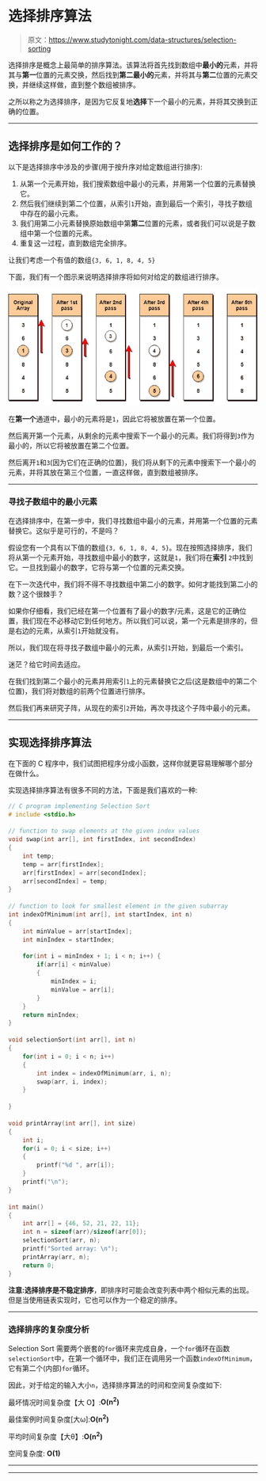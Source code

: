 # 选择排序算法

> 原文：<https://www.studytonight.com/data-structures/selection-sorting>

选择排序是概念上最简单的排序算法。该算法将首先找到数组中**最小的**元素，并将其与**第一**位置的元素交换，然后找到**第二最小的**元素，并将其与**第二**位置的元素交换，并继续这样做，直到整个数组被排序。

之所以称之为选择排序，是因为它反复地**选择**下一个最小的元素，并将其交换到正确的位置。

* * *

## 选择排序是如何工作的？

以下是选择排序中涉及的步骤(用于按升序对给定数组进行排序):

1.  从第一个元素开始，我们搜索数组中最小的元素，并用第一个位置的元素替换它。
2.  然后我们继续到第二个位置，从索引`1`开始，直到最后一个索引，寻找子数组中存在的最小元素。
3.  我们用第二小元素替换原始数组中第**第二**位置的元素，或者我们可以说是子数组中第一个位置的元素。
4.  重复这一过程，直到数组完全排序。

让我们考虑一个有值的数组`{3, 6, 1, 8, 4, 5}`

下面，我们有一个图示来说明选择排序将如何对给定的数组进行排序。

![Selection Sort algo implementation](img/57e1525a5dc4beffa8d5ad58aa761832.png)

在**第一个**通道中，最小的元素将是`1`，因此它将被放置在第一个位置。

然后离开第一个元素，从剩余的元素中搜索下一个最小的元素。我们将得到`3`作为最小的，所以它将被放置在第二个位置。

然后离开`1`和`3`(因为它们在正确的位置)，我们将从剩下的元素中搜索下一个最小的元素，并将其放在第三个位置，一直这样做，直到数组被排序。

* * *

### 寻找子数组中的最小元素

在选择排序中，在第一步中，我们寻找数组中最小的元素，并用第一个位置的元素替换它。这似乎是可行的，不是吗？

假设您有一个具有以下值的数组`{3, 6, 1, 8, 4, 5}`。现在按照选择排序，我们将从第一个元素开始，寻找数组中最小的数字，这就是`1`，我们将在**索引** `2`中找到它。一旦找到最小的数字，它将与第一个位置的元素交换。

在下一次迭代中，我们将不得不寻找数组中第二小的数字。如何才能找到第二小的数？这个很棘手？

如果你仔细看，我们已经在第一个位置有了最小的数字/元素，这是它的正确位置，我们现在不必移动它到任何地方。所以我们可以说，第一个元素是排序的，但是右边的元素，从索引`1`开始就没有。

所以，我们现在将寻找子数组中最小的元素，从索引`1`开始，到最后一个索引。

迷茫？给它时间去适应。

在我们找到第二个最小的元素并用索引`1`上的元素替换它之后(这是数组中的第二个位置)，我们将对数组的前两个位置进行排序。

然后我们再来研究子阵，从现在的索引`2`开始，再次寻找这个子阵中最小的元素。

* * *

## 实现选择排序算法

在下面的 C 程序中，我们试图把程序分成小函数，这样你就更容易理解哪个部分在做什么。

实现选择排序算法有很多不同的方法，下面是我们喜欢的一种:

```cpp
// C program implementing Selection Sort
# include <stdio.h>

// function to swap elements at the given index values
void swap(int arr[], int firstIndex, int secondIndex) 
{   
    int temp;
    temp = arr[firstIndex];
    arr[firstIndex] = arr[secondIndex];
    arr[secondIndex] = temp;
}

// function to look for smallest element in the given subarray
int indexOfMinimum(int arr[], int startIndex, int n) 
{
    int minValue = arr[startIndex];
    int minIndex = startIndex;

    for(int i = minIndex + 1; i < n; i++) {
        if(arr[i] < minValue) 
        {
            minIndex = i;
            minValue = arr[i];
        }
    } 
    return minIndex;
}

void selectionSort(int arr[], int n) 
{
    for(int i = 0; i < n; i++) 
    {
        int index = indexOfMinimum(arr, i, n);
        swap(arr, i, index);
    }

}

void printArray(int arr[], int size)
{
    int i;
    for(i = 0; i < size; i++)
    {
        printf("%d ", arr[i]);
    }
    printf("\n");
}

int main()
{
    int arr[] = {46, 52, 21, 22, 11};
    int n = sizeof(arr)/sizeof(arr[0]);
    selectionSort(arr, n);
    printf("Sorted array: \n");
    printArray(arr, n);
    return 0;
}
```

**注意:**选择排序是**不稳定排序**，即排序时可能会改变列表中两个相似元素的出现。但是当使用链表实现时，它也可以作为一个稳定的排序。

* * *

### 选择排序的复杂度分析

Selection Sort 需要两个嵌套的`for`循环来完成自身，一个`for`循环在函数`selectionSort`中，在第一个循环中，我们正在调用另一个函数`indexOfMinimum`，它有第二个(内部)`for`循环。

因此，对于给定的输入大小`n`，选择排序算法的时间和空间复杂度如下:

最坏情况时间复杂度【大 O】:**O(n<sup>2</sup>)**

最佳案例时间复杂度[大ω]:**O(n<sup>2</sup>)**

平均时间复杂度【大θ】:**O(n<sup>2</sup>)**

空间复杂度: **O(1)**

* * *

* * *